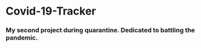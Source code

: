 # Covid-19-Tracker
<h3>My second project during quarantine. Dedicated to battling the pandemic.</h3>
